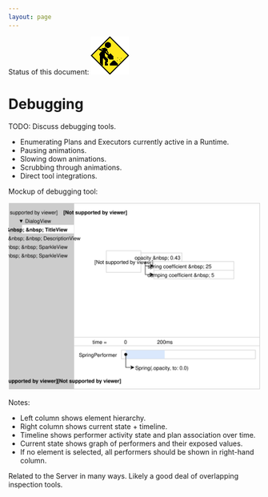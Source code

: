 ```yaml
---
layout: page
---
```


Status of this document:
![](/assets/under-construction-flashing-barracade-animation.gif)

# Debugging

TODO: Discuss debugging tools.

- Enumerating Plans and Executors currently active in a Runtime.
- Pausing animations.
- Slowing down animations.
- Scrubbing through animations.
- Direct tool integrations.

Mockup of debugging tool:

![](/assets/MaterialMotionDebugger.svg)

Notes:

- Left column shows element hierarchy.
- Right column shows current state + timeline.
- Timeline shows performer activity state and plan association over time.
- Current state shows graph of performers and their exposed values.
- If no element is selected, all performers should be shown in right-hand column.

Related to the Server in many ways. Likely a good deal of overlapping inspection tools.
